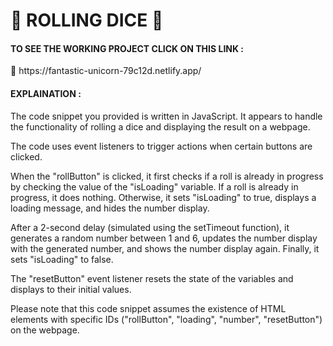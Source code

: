 <h1>🎲 ROLLING DICE 🎲</h1>

<h4> TO SEE THE WORKING PROJECT CLICK ON THIS LINK :</h4>🔎  https://fantastic-unicorn-79c12d.netlify.app/

<h4>EXPLAINATION :</h4>

The code snippet you provided is written in JavaScript. 
It appears to handle the functionality of rolling a dice and displaying the result on a webpage. 

The code uses event listeners to trigger actions when certain buttons are clicked. 

When the "rollButton" is clicked, it first checks if a roll is already in progress by checking the value of the "isLoading" variable. 
If a roll is already in progress, it does nothing. Otherwise, it sets "isLoading" to true, displays a loading message, and hides the number display. 

After a 2-second delay (simulated using the setTimeout function), it generates a random number between 1 and 6, 
updates the number display with the generated number, and shows the number display again. 
Finally, it sets "isLoading" to false.

The "resetButton" event listener resets the state of the variables and displays to their initial values.

Please note that this code snippet assumes the existence of HTML elements
with specific IDs ("rollButton", "loading", "number", "resetButton") on the webpage. 
